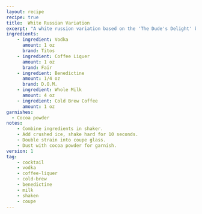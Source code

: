 ```yaml
---
layout: recipe
recipe: true
title:  White Russian Variation
excerpt: "A white russion variation based on the 'The Dude's Delight' by Tim Webb."
ingredients:
    - ingredient: Vodka
      amount: 1 oz
      brand: Titos
    - ingredient: Coffee Liquer
      amount: 1 oz
      brand: Fair
    - ingredient: Benedictine
      amount: 1/4 oz
      brand: D.O.M.
    - ingredient: Whole Milk
      amount: 4 oz
    - ingredient: Cold Brew Coffee
      amount: 1 oz
garnishes:
  - Cocoa powder
notes:
    - Combine ingredients in shaker.
    - Add crushed ice, shake hard for 10 seconds.
    - Double strain into coupe glass.
    - Dust with cocoa powder for garnish.
version: 1
tag:
    - cocktail
    - vodka
    - coffee-liquer
    - cold-brew
    - benedictine
    - milk
    - shaken
    - coupe
---
```


